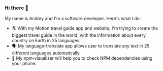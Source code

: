 ### Hi there 👋

My name is Andrey and I'm a software developer. Here's what I do: 

- 🌎 With my Motion travel guide app and website, I'm trying to create the biggest travel guide in the world, with the information about every country on Earth in 25 languages.
- 🗣️ My language-translate app allows user to translate any text in 25 different languages automatically.
- 🔗 My npm-visualiser will help you to check NPM dependencies using your phone. 


